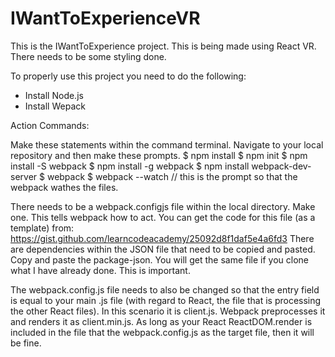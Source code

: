 # IWantToExperienceVR
This is the IWantToExperience project. This is being made using React VR. There needs to be some styling done.

To properly use this project you need to do the following:

* Install Node.js
* Install Wepack


Action Commands:

Make these statements within the command terminal. Navigate to your local repository and then make these prompts.
$ npm install
$ npm init
$ npm install -S webpack
$ npm install -g webpack
$ npm install webpack-dev-server
$ webpack
$ webpack --watch // this is the prompt so that the webpack wathes the files. 

There needs to be a webpack.configjs file within the local directory. Make one. This tells webpack how to act. You can get the code for this file (as a template) from: https://gist.github.com/learncodeacademy/25092d8f1daf5e4a6fd3
There are dependencies within the JSON file that need to be copied and pasted. Copy and paste the package-json. You will get the same file if you clone what I have already done. This is important. 

The webpack.config.js file needs to also be changed so that the entry field is equal to your main .js file (with regard to React, the file that is processing the other React files). In this scenario it is client.js. Webpack preprocesses it and renders it as client.min.js. As long as your React ReactDOM.render is included in the file that the webpack.config.js as the target file, then it will be fine.
